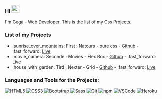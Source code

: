 ### Hi <img src="https://media.giphy.com/media/hvRJCLFzcasrR4ia7z/giphy.gif" width="25px"> 

I'm Gega - Web Developer. This is the list of my Css Projects.

### List of my Projects
<ul>
  <li>:sunrise_over_mountains: First : Natours - pure css - <a href="https://github.com/Puentnuar/CSS-Advence-1-natour">Github</a> - :fast_forward: <a href="https://gega-natour-css.herokuapp.com/">Live</a></li>
   <li>:movie_camera: Seconde : Movies - Flex Box - <a href="https://github.com/Puentnuar/Flex-Box-Styling">Github</a> - :fast_forward: <a href="https://gega-movies-css.herokuapp.com/">Live</a></li>
  <li>:house_with_garden: Tird : Nexter - Grid - <a href="https://github.com/Puentnuar/Css-Grid-Advance-Nexter">Github</a> - :fast_forward: <a href="https://nexter-css-grid.herokuapp.com/">Live</a></li>
 </ul>


### Languages and Tools for the Projects: 

  ![HTML5](https://img.shields.io/badge/-HTML5-E34F26?style=flat-square&logo=html5&logoColor=white)
  ![CSS3](https://img.shields.io/badge/-CSS3-549FDE?style=flat-square&logo=css3&logoColor=white)
  ![Bootstrap](https://img.shields.io/badge/-Bootstrap-purple?style=flat-square&logo=bootstrap&logoColor=white)
  ![Sass](https://img.shields.io/badge/-Sass-f043ca?style=flat-square&logo=sass&logoColor=white)
  ![Git](https://img.shields.io/badge/-Git-F05032?style=flat-square&logo=git&logoColor=white)
  ![npm](https://img.shields.io/badge/-NPM-CB3837?style=flat-square&logo=npm&logoColor=white)
  ![VSCode](https://img.shields.io/badge/-VSCode-0085D1?style=flat-square&logo=visual-studio-code&logoColor=white)
  ![Heroku](https://img.shields.io/badge/-Heroku-430098?style=flat-square&logo=heroku&logoColor=white)
